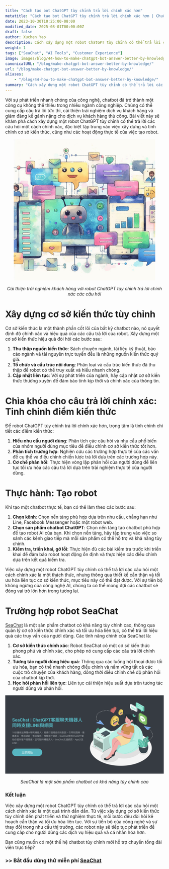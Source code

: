 ```yaml
---
title: "Cách tạo bot ChatGPT tùy chỉnh trả lời chính xác hơn"
metatitle: "Cách tạo bot ChatGPT tùy chỉnh trả lời chính xác hơn | Chuỗi xây dựng Chatbot thế hệ mới với SeaChat"
date: 2023-10-30T10:25:00-08:00
modified_date: 2025-08-01T00:00:00Z
draft: false
author: Xuchen Yao
description: Cách xây dựng một robot ChatGPT tùy chỉnh có thể trả lời các câu hỏi một cách chính xác. Từ việc xây dựng cơ sở kiến thức chuyên nghiệp đến quá trình phát triển thực tế, bao gồm các kỹ thuật tinh chỉnh điểm kiến thức và trình bày việc triển khai thành công thông qua các trường hợp robot SeaChat. Chúng tôi cung cấp cho bạn một hướng dẫn toàn diện để giúp bạn dễ dàng tạo ra các chatbot thông minh, hiệu quả và cá nhân hóa.
weight: 1
tags: ["SeaChat", "AI Tools", "Customer Experience"]
image: images/blog/44-how-to-make-chatgpt-bot-answer-better-by-knowledge/44-how-to-make-chatgpt-bot-answer-better-by-knowledge.png
canonicalURL: "/blog/make-chatgpt-bot-answer-better-by-knowledge/"
url: "/blog/make-chatgpt-bot-answer-better-by-knowledge/"
aliases:
    - "/blog/44-how-to-make-chatgpt-bot-answer-better-by-knowledge/"
summary: "Cách xây dựng một robot ChatGPT tùy chỉnh có thể trả lời các câu hỏi một cách chính xác. Từ việc xây dựng cơ sở kiến thức chuyên nghiệp đến quá trình phát triển thực tế, bao gồm các kỹ thuật tinh chỉnh điểm kiến thức và trình bày việc triển khai thành công thông qua các trường hợp robot SeaChat. Chúng tôi cung cấp cho bạn một hướng dẫn toàn diện để giúp bạn dễ dàng tạo ra các chatbot thông minh, hiệu quả và cá nhân hóa."
---
```


Với sự phát triển nhanh chóng của công nghệ, chatbot đã trở thành một công cụ không thể thiếu trong nhiều ngành công nghiệp. Chúng có thể cung cấp câu trả lời tức thì, cải thiện trải nghiệm dịch vụ khách hàng và giảm đáng kể gánh nặng cho dịch vụ khách hàng thủ công. Bài viết này sẽ khám phá cách xây dựng một robot ChatGPT tùy chỉnh có thể trả lời các câu hỏi một cách chính xác, đặc biệt tập trung vào việc xây dựng và tinh chỉnh cơ sở kiến thức, cũng như các hoạt động thực tế của việc tạo robot.

<center>
<img height="450px" src="/images/blog/44-how-to-make-chatgpt-bot-answer-better-by-knowledge/1-improve-customer-experience-by-better-chatbot-knowledge.jpeg" alt="Cải thiện trải nghiệm khách hàng với robot ChatGPT tùy chỉnh trả lời chính xác các câu hỏi"/>

*Cải thiện trải nghiệm khách hàng với robot ChatGPT tùy chỉnh trả lời chính xác các câu hỏi*
</center>

# Xây dựng cơ sở kiến thức tùy chỉnh
Cơ sở kiến thức là một thành phần cốt lõi của bất kỳ chatbot nào, nó quyết định độ chính xác và hiệu quả của các câu trả lời của robot. Xây dựng một cơ sở kiến thức hiệu quả đòi hỏi các bước sau:

1. **Thu thập nguồn kiến thức**: Sách chuyên ngành, tài liệu kỹ thuật, báo cáo ngành và tài nguyên trực tuyến đều là những nguồn kiến thức quý giá.
2. **Tổ chức và cấu trúc nội dung**: Phân loại và cấu trúc kiến thức đã thu thập để robot có thể truy xuất và hiểu nhanh chóng.
3. **Cập nhật liên tục**: Với sự phát triển của ngành, hãy cập nhật cơ sở kiến thức thường xuyên để đảm bảo tính kịp thời và chính xác của thông tin.

# Chìa khóa cho câu trả lời chính xác: Tinh chỉnh điểm kiến thức
Để robot ChatGPT tùy chỉnh trả lời chính xác hơn, trọng tâm là tinh chỉnh chi tiết các điểm kiến thức:

1. **Hiểu nhu cầu người dùng**: Phân tích các câu hỏi và nhu cầu phổ biến của nhóm người dùng mục tiêu để điều chỉnh cơ sở kiến thức tốt hơn.
2. **Phân tích trường hợp**: Nghiên cứu các trường hợp thực tế của các vấn đề cụ thể và điều chỉnh chiến lược trả lời dựa trên các trường hợp này.
3. **Cơ chế phản hồi**: Thực hiện vòng lặp phản hồi của người dùng để liên tục tối ưu hóa các câu trả lời dựa trên trải nghiệm thực tế của người dùng.

# Thực hành: Tạo robot
Khi tạo một chatbot thực tế, bạn có thể làm theo các bước sau:

1. **Chọn kênh**: Chọn nền tảng phù hợp dựa trên nhu cầu, chẳng hạn như Line, Facebook Messenger hoặc một robot web.
2. **Chọn sản phẩm chatbot ChatGPT**: Chọn nền tảng tạo chatbot phù hợp để tạo robot AI của bạn. Khi chọn nền tảng, hãy tập trung vào việc so sánh các kênh giao tiếp mà mỗi sản phẩm có thể hỗ trợ và khả năng tùy chỉnh.
3. **Kiểm tra, triển khai, gỡ lỗi**: Thực hiện đủ các bài kiểm tra trước khi triển khai để đảm bảo robot hoạt động ổn định và thực hiện các điều chỉnh dựa trên kết quả kiểm tra.

Việc xây dựng một robot ChatGPT tùy chỉnh có thể trả lời các câu hỏi một cách chính xác là một thách thức, nhưng thông qua thiết kế cẩn thận và tối ưu hóa liên tục cơ sở kiến thức, mục tiêu này có thể đạt được. Với sự tiến bộ không ngừng của công nghệ AI, chúng ta có thể mong đợi các chatbot sẽ đóng vai trò lớn hơn trong tương lai.

# Trường hợp robot SeaChat
[SeaChat](https://chat.seasalt.ai/?utm_source=blog) là một sản phẩm chatbot có khả năng tùy chỉnh cao, thông qua quản lý cơ sở kiến thức chính xác và tối ưu hóa liên tục, có thể trả lời hiệu quả các truy vấn của người dùng. Các tính năng chính của SeaChat là:

1. **Cơ sở kiến thức chính xác**: Robot SeaChat có một cơ sở kiến thức phong phú và chính xác, cho phép nó cung cấp các câu trả lời chính xác.
2. **Tương tác người dùng hiệu quả**: Thông qua các luồng hội thoại được tối ưu hóa, bạn có thể nhanh chóng điều chỉnh và nắm vững tất cả các cuộc trò chuyện của khách hàng, đồng thời điều chỉnh chế độ phản hồi của chatbot kịp thời.
3. **Học hỏi phản hồi liên tục**: Liên tục cải thiện hiệu suất dựa trên tương tác người dùng và phản hồi.

<center>
<img src="/images/blog/44-how-to-make-chatgpt-bot-answer-better-by-knowledge/2-seachat-can-customize-knowledge.png" alt="SeaChat là một sản phẩm chatbot có khả năng tùy chỉnh cao"/>

*SeaChat là một sản phẩm chatbot có khả năng tùy chỉnh cao*
</center>

### Kết luận
Việc xây dựng một robot ChatGPT tùy chỉnh có thể trả lời các câu hỏi một cách chính xác là một quá trình dần dần. Từ việc xây dựng cơ sở kiến thức tùy chỉnh đến phát triển và thử nghiệm thực tế, mỗi bước đều đòi hỏi kế hoạch cẩn thận và tối ưu hóa liên tục. Với sự tiến bộ của công nghệ và sự thay đổi trong nhu cầu thị trường, các robot này sẽ tiếp tục phát triển để cung cấp cho người dùng các dịch vụ hiệu quả và cá nhân hóa hơn.

Bạn cũng muốn có một thế hệ chatbot tùy chỉnh mới hỗ trợ chuyển tổng đài viên trực tiếp?
### >> Bắt đầu dùng thử miễn phí [SeaChat](https://chat.seasalt.ai/?utm_source=blog)
